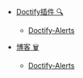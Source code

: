 * [Doctify插件 🔍](/tags.md)
   * [Doctify-Alerts](node/026/Doctify-Alerts.md)

* [博客 🗑](/tags.md)
   * [Doctify-Alerts](node/026/Doctify-Alerts.md)

